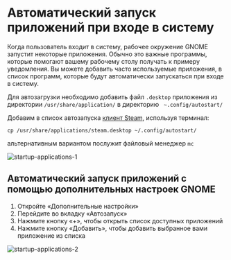# Автоматический запуск приложений при входе в систему

Когда пользователь входит в систему, рабочее окружение GNOME запустит некоторые приложения. Обычно это важные программы, которые помогают вашему рабочему столу получать к примеру уведомления. Вы можете добавить часто используемые приложения, в список программ, которые будут автоматически запускаться при входе в систему.

Для автозагрузки необходимо добавить файл `.desktop` приложения из директории `/usr/share/application/` в директорию ` ~.config/autostart/`

Добавим в список автозапуска [клиент Steam](/steam), используя терминал:

```shell
cp /usr/share/applications/steam.desktop ~/.config/autostart/
```

альтернативным вариантом послужит файловый менеджер `mc`

![startup-applications-1](/startup-applications/startup-applications-1.gif)

## Автоматический запуск приложений c помощью дополнительных настроек GNOME

1. Откройте «Дополнительные настройки»
2. Перейдите во вкладку «Автозапуск»
3. Нажмите кнопку «+», чтобы открыть список доступных приложений
4. Нажмите кнопку «Добавить», чтобы добавить выбранное вами приложение из списка

![startup-applications-2](/startup-applications/startup-applications-2.gif)

